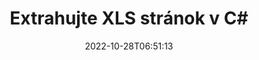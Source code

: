 ---
############################# Static ############################
layout: "auto-gen-merger"
date: 2022-10-28T06:51:13
draft: false
otherformats: ods odt one otp ott pdf pps ppsx ppt pptx rtf tex vdx vsdm vsdx vssm

############################# Head ############################
head_title: "Extrahujte XLS stránok v C#"
head_description: "Rýchlo extrahujte stránky zo súboru XLS v C#. Uložte nový dokument obsahujúci vybraté strany pomocou rozhrania API na zlúčenie dokumentov."

############################# Header ############################
title: "Extrahujte XLS stránok v C#"
description: "Extrahujte XLS stránok pomocou niekoľkých riadkov kódu .NET."
bg_image: "https://cms.admin.containerize.com/templates/aspose/App_Themes/V3/images/bg/header1.png"
bg_overlay: false
button:
    enable: true
    icon: "fas fa-arrow-down"
    label: "Stiahnite si bezplatnú skúšobnú verziu"
    link: "https://downloads.groupdocs.com/merger/net"

############################# SubMenu ############################
submenu:
    enable: true

    left:
        img_alt: "GroupDocs.Merger for .NET"
        image: "https://cms.admin.containerize.com/templates/groupdocs/images/product-logos/90x90-noborder/groupdocs-merger-net.png"
        product: "GroupDocs.Merger"
        platform: ".NET"

    middle:
        button:

            # button loop
            - link: "https://apireference.groupdocs.com/merger/net"
              text: "Referencia API"

            # button loop
            - link: "https://github.com/groupdocs-merger"
              text: "Príklady kódov"

            # button loop
            - link: "https://products.groupdocs.app/merger/family"
              text: "Živé ukážky"

            # button loop
            - link: "https://purchase.groupdocs.com/pricing/merger/net"
              text: "Stanovenie cien"

    right:
        link_download: "https://downloads.groupdocs.com/merger"
        link_learn: "https://docs.groupdocs.com/merger/net"
        link_buy: "https://purchase.groupdocs.com"

############################# About ############################
about:
    enable: true
    title: "O GroupDocs.Merger for .NET API"
    content: |
        [GroupDocs.Merger for .NET](/sk/merger/net/) ponúka jednoduché riešenie na bezpečné zlúčenie a rozdelenie medzi širokou škálou formátov dokumentov vrátane PDF, Microsoft Office (Word, Excel, PowerPoint , OneNote), OpenDocument, HTML, obrázky a mnoho ďalších v aplikáciách .NET. Pridaním iba niekoľkých riadkov kódu vykonajte niekoľko operácií s dokumentom, ako je presunutie, odstránenie, otočenie, výmena, extrahovanie alebo zmena orientácie strán v dokumentoch. Rozhranie API na zlučovanie dokumentov tiež podporuje zobrazenie náhľadu stránok dokumentu ako obrázka na analýzu štruktúry dokumentu, formátovania a obsahu na stránke.
        
        GroupDocs.Merger API je správnou voľbou pre podnikové riešenia, ktoré potrebujú funkcie na extrahovanie stránok súborov. Tieto rozhrania API sú dobre podporované na všetkých hlavných operačných systémoch a platformách vrátane .NET Framework, .NET Standard, .NET Core, Mono.

############################# Steps ############################
steps:
    enable: true
    title_left: "Extrahujte XLS strán súboru v .NET"
    content_left: |
        [GroupDocs.Merger for .NET](/sk/merger/net/) uľahčuje vývojárom C# extrahovať požadované stránky zo súboru XLS a uložiť ho ako nový súbor obsahujúci vybrané stránky vykonaním niekoľkých jednoduchých krokov.
        
        * Inicializujte **ExtractOptions** s číslami strán, ktoré by sa mali objaviť vo výslednom dokumente.
        * Vytvorte novú inštanciu **Merger** a zadajte cestu zdrojového dokumentu ako parameter konštruktora.
        * Zavolajte na **ExtractPages** a odovzdajte objekt **ExtractOptions**.
        * Zavolajte na **Save** a zadajte cestu k súboru na uloženie výsledného dokumentu.

    title_right: "Požiadavky na systém"
    content_right: |
        Rozhrania API GroupDocs.Merger for .NET sú podporované na všetkých hlavných platformách a operačných systémoch. Pred spustením nižšie uvedeného kódu sa uistite, že máte vo svojom systéme nainštalované nasledujúce predpoklady.

        * Operačné systémy: Microsoft Windows, Linux, MacOS
        * Vývojové prostredia: Visual Studio, Xamarin, MonoDevelop
        * Rámce: .NET Framework, .NET Standard, .NET Core, Mono
        * Stiahnite si najnovšiu verziu GroupDocs.Merger for .NET z [NuGet](https://www.nuget.org/packages/groupdocs.merger)
         
    code: |
     {{% merger/additional-styles %}}
     {{< merger/code-merger title="Ako extrahovať stránky súboru XLS pomocou vzorového kódu C#">}}

        ```csharp    
        // Extrahujte XLS strán súboru pomocou GroupDocs.Merger API
        // Inicializujte triedu ExtractOptions s vybratými číslami strán
        ExtractOptions extractOptions = new ExtractOptions(new int[] { 2, 5 });

        // Okamžité zlúčenie so vstupným dokumentom XLS
        using (Merger merger = new Merger("input.xls"))
          {
            // Zavolajte metódu ExtractPages a odovzdajte jej objekt ExtractOptions
            merger.ExtractPages(extractOptions);
    
            // Ak chcete uložiť výstupný dokument s extrahovanými stranami, zavolajte metódu Save
            merger.Save("output.xls");
          }
        ```
     {{< /merger/code-merger >}}

############################# Demos ############################
demos:
    enable: true
    title: "Živé ukážky – extrahujte XLS stránok online"
    content: |
       Rozbaľte stránky súboru XLS hneď teraz na webovej lokalite [GroupDocs.Merger Live Demos](https://products.groupdocs.app/splitter/extract-pages/xls).
       Živá ukážka má nasledujúce výhody.
        
############################# About Formats ############################
about_formats:
    enable: true

############################# More Formats ############################
more_formats:
    enable: true
    title: "Extrahujte strany z iných formátov dokumentov"
    content: |
        API na zlúčenie a rozdelenie dokumentov .NET pre formáty súborov a obrázky. Extrahujte niektoré z populárnych formátov súborov, ako je uvedené nižšie.

############################# Back to top ###############################
back_to_top:
    enable: true
---